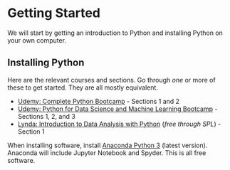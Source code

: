 # Getting Started

We will start by getting an introduction to Python and installing Python on your own computer.

## Installing Python

Here are the relevant courses and sections. Go through *one* or more of these to get started. They are all mostly equivalent.

* [Udemy: Complete Python Bootcamp](https://www.udemy.com/complete-python-bootcamp/) - Sections 1 and 2
* [Udemy: Python for Data Science and Machine Learning Bootcamp](https://www.udemy.com/python-for-data-science-and-machine-learning-bootcamp/) - Sections 1, 2, and 3
* [Lynda: Introduction to Data Analysis with Python](https://www.lynda.com/Numpy-tutorials/Introduction-Data-Analysis-Python/) (*free through SPL*) - Section 1

When installing software, install [Anaconda Python 3](https://www.continuum.io/downloada) (latest version). Anaconda will include Jupyter Notebook and Spyder. This is all free software.
